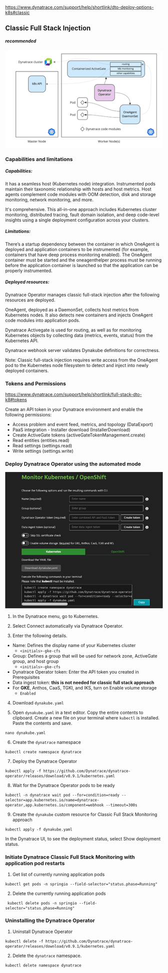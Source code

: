 https://www.dynatrace.com/support/help/shortlink/dto-deploy-options-k8s#classic

## Classic Full Stack Injection
##### recommended

![classicFullStack](/guides/img/classicFullStack/classicFullStack_diagram.png)

### Capabilities and limitations

##### Capabilities:

It has a seamless host (Kubernetes node) integration. Instrumented pods maintain their taxonomic relationship with hosts and host metrics. Host agents complement code modules with OOM detection, disk and storage monitoring, network monitoring, and more.

It's comprehensive. This all-in-one approach includes Kubernetes cluster monitoring, distributed tracing, fault domain isolation, and deep code-level insights using a single deployment configuration across your clusters.

##### Limitations:

There’s a startup dependency between the container in which OneAgent is deployed and application containers to be instrumented (for example, containers that have deep process monitoring enabled). The OneAgent container must be started and the oneagenthelper process must be running before the application container is launched so that the application can be properly instrumented.

##### Deployed resources:

Dynatrace Operator manages classic full-stack injection after the following resources are deployed.

OneAgent, deployed as a DaemonSet, collects host metrics from Kubernetes nodes. It also detects new containers and injects OneAgent code modules into application pods.

Dynatrace Activegate is used for routing, as well as for monitoring Kubernetes objects by collecting data (metrics, events, status) from the Kubernetes API.

Dynatrace webhook server validates Dynakube definitions for correctness.

Note: Classic full-stack injection requires write access from the OneAgent pod to the Kubernetes node filesystem to detect and inject into newly deployed containers.

### Tokens and Permissions
https://www.dynatrace.com/support/help/shortlink/full-stack-dto-k8#tokens

Create an API token in your Dynatrace environment and enable the following permissions:
* Access problem and event feed, metrics, and topology (DataExport)
* PaaS integration - Installer download (InstallerDownload)
* Create ActiveGate tokens (activeGateTokenManagement.create)
* Read entities (entities.read)
* Read settings (settings.read)
* Write settings (settings.write)

### Deploy Dynatrace Operator using the automated mode
![classicFullStack](/guides/img/classicFullStack/deploy_dynatrace_kubernetes.png)

1. In the Dynatrace menu, go to Kubernetes.

2. Select Connect automatically via Dynatrace Operator.

3. Enter the following details.
  * Name: Defines the display name of your Kubernetes cluster
    * `<initials>-gke-cfs`
  * Group: Defines a group that will be used for network zone, ActiveGate group, and host group
    * `<initials>-gke-cfs`
  * Dynatrace Operator token: Enter the API token you created in Prerequisites
  * Data ingest token: **this is not needed for classic full stack approach**
  * For **GKE**, Anthos, CaaS, TGKI, and IKS, turn on Enable volume storage
    * `Enabled`

4. Download `dynakube.yaml`

5. Open `dynakube.yaml` in a text editor.  Copy the entire contents to clipboard.  Create a new file on your terminal where `kubectl` is installed.  Paste the contents and save.
```
nano dynakube.yaml
```

6. Create the `dynatrace` namespace
```
kubectl create namespace dynatrace
```

7. Deploy the Dynatrace Operator
```
kubectl apply -f https://github.com/Dynatrace/dynatrace-operator/releases/download/v0.9.1/kubernetes.yaml
```

8. Wait for the Dynatrace Operator pods to be ready
```
kubectl -n dynatrace wait pod --for=condition=ready --selector=app.kubernetes.io/name=dynatrace-operator,app.kubernetes.io/component=webhook --timeout=300s
```

9. Create the `dynakube` custom resource for Classic Full Stack Monitoring approach
```
kubectl apply -f dynakube.yaml
```

In the Dynatrace UI, to see the deployment status, select Show deployment status.

### Initiate Dynatrace Classic Full Stack Monitoring with application pod restarts
1. Get list of currently running application pods
```
kubectl get pods -n springio --field-selector="status.phase=Running"
```
2. Delete the currently running application pods
```
 kubectl delete pods -n springio --field-selector="status.phase=Running"
```

### Uninstalling the Dynatrace Operator
1. Uninstall Dynatrace Operator
```
kubectl delete -f https://github.com/Dynatrace/dynatrace-operator/releases/download/v0.9.1/kubernetes.yaml
```
2. Delete the `dynatrace` namespace.
```
kubectl delete namespace dynatrace
```
